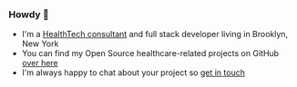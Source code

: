 ### Howdy 👋

- I'm a [HealthTech consultant](https://whitebrick.com) and full stack developer living in Brooklyn, New York
- You can find my Open Source healthcare-related projects on GitHub [over here](https://github.com/whitebrick)
- I'm always happy to chat about your project so [get in touch](https://hello.whitebrick.com/about)
